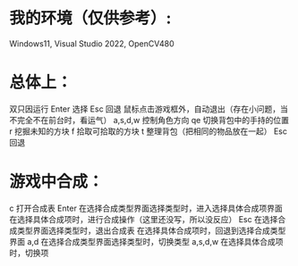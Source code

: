 # 我的环境（仅供参考）:
Windows11, Visual Studio 2022, OpenCV480

# 总体上：
双只因运行
Enter 选择
Esc 回退
鼠标点击游戏框外，自动退出（存在小问题，当不完全不在前台时，看运气）
a,s,d,w 控制角色方向
qe 切换背包中的手持的位置
r 挖掘未知的方块
f 拾取可拾取的方块
t 整理背包（把相同的物品放在一起）
Esc 回退

# 游戏中合成：
c 打开合成表
Enter
    在选择合成类型界面选择类型时，进入选择具体合成项界面
    在选择具体合成项时，进行合成操作（这里还没写，所以没反应）
Esc
    在选择合成类型界面选择类型时，退出合成表
    在选择具体合成项时，回退到选择合成类型界面
a,d 在选择合成类型界面选择类型时，切换类型
a,s,d,w 在选择具体合成项时，切换项
